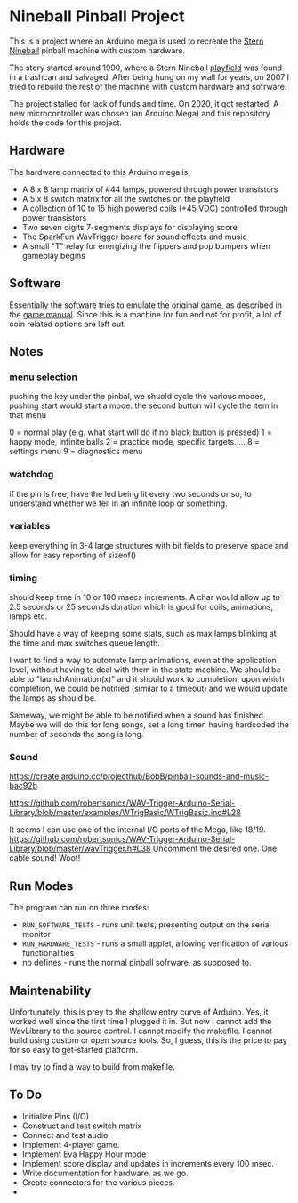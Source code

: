 # Nineball Pinball Project

This is a project where an Arduino mega is used to recreate the [Stern Nineball][1] pinball machine with custom hardware.

The story started around 1990, where a Stern Nineball [playfield][2] was found in a trashcan and salvaged. After being hung on my wall
for years, on 2007 I tried to rebuild the rest of the machine with custom hardware and sofrware.

The project stalled for lack of funds and time. On 2020, it got restarted. A new microcontroller was chosen (an Arduino Mega)
and this repository holds the code for this project.

## Hardware

The hardware connected to this Arduino mega is:

* A 8 x 8 lamp matrix of #44 lamps, powered through power transistors
* A 5 x 8 switch matrix for all the switches on the playfield
* A collection of 10 to 15 high powered coils (+45 VDC) controlled through power transistors
* Two seven digits 7-segments displays for displaying score
* The SparkFun WavTrigger board for sound effects and music
* A small "T" relay for energizing the flippers and pop bumpers when gameplay begins

## Software

Essentially the software tries to emulate the original game, as described in the [game manual][3].
Since this is a machine for fun and not for profit, a lot of coin related options are left out.


## Notes

### menu selection

pushing the key under the pinbal, we shuold cycle the various modes, pushing start would start a mode.
the second button will cycle the item in that menu

0 = normal play (e.g. what start will do if no black button is pressed)
1 = happy mode, infinite balls
2 = practice mode, specific targets.
...
8 = settings menu
9 = diagnostics menu


### watchdog

if the pin is free, have the led being lit every two seconds or so, 
to understand whether we fell in an infinite loop or something.



### variables

keep everything in 3-4 large structures with bit fields 
to preserve space and allow for easy reporting of sizeof()


### timing

should keep time in 10 or 100 msecs increments. 
A char would allow up to 2.5 seconds or 25 seconds duration which is good for coils, animations, lamps etc.

Should have a way of keeping some stats, such as max lamps blinking at the time and max switches queue length.


I want to find a way to automate lamp animations, even at the application level,
without having to deal with them in the state machine. We should be able to 
"launchAnimation(x)" and it should work to completion, upon which completion, 
we could be notified (similar to a timeout) and we would update the lamps as should be.

Sameway, we might be able to be notified when a sound has finished.
Maybe we will do this for long songs, set a long timer, having hardcoded the number of seconds
the song is long. 


### Sound

https://create.arduino.cc/projecthub/BobB/pinball-sounds-and-music-bac92b

https://github.com/robertsonics/WAV-Trigger-Arduino-Serial-Library/blob/master/examples/WTrigBasic/WTrigBasic.ino#L28

It seems I can use one of the internal I/O ports of the Mega, like 18/19.
https://github.com/robertsonics/WAV-Trigger-Arduino-Serial-Library/blob/master/wavTrigger.h#L38
Uncomment the desired one. One cable sound! Woot!


## Run Modes

The program can run on three modes:

* `RUN_SOFTWARE_TESTS` - runs unit tests, presenting output on the serial monitor
* `RUN_HARDWARE_TESTS` - runs a small applet, allowing verification of various functionalities
* no defines - runs the normal pinball sofrware, as supposed to.

## Maintenability

Unfortunately, this is prey to the shallow entry curve of Arduino. Yes, it worked well since the first time I plugged it in.
But now I cannot add the WavLibrary to the source control. I cannot modify the makefile. 
I cannot build using custom or open source tools. 
So, I guess, this is the price to pay for so easy to get-started platform.

I may try to find a way to build from makefile.


## To Do

* Initialize Pins (I/O)
* Construct and test switch matrix
* Connect and test audio
* Implement 4-player game.
* Implement Eva Happy Hour mode
* Implement score display and updates in increments every 100 msec.
* Write documentation for hardware, as we go. 
* Create connectors for the various pieces.
*   



[1]: https://www.ipdb.org/machine.cgi?id=1678
[2]: https://www.ipdb.org/images/1678/image-4.jpg
[3]: https://www.ipdb.org/files/1678/Stern_1980_Nine_Ball_Manual.pdf
  

